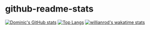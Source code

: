# github-readme-stats
[![Dominic's GitHub stats](https://github-readme-stats.vercel.app/api?username=Domengo)](https://github.com/anuraghazra/github-readme-stats)
[![Top Langs](https://github-readme-stats.vercel.app/api/top-langs/?username=Domengo)](https://github.com/Domengo/github-readme-stats)
[![willianrod's wakatime stats](https://github-readme-stats.vercel.app/api/wakatime?username=Domengo)](https://github.com/Domengo/github-readme-stats)

